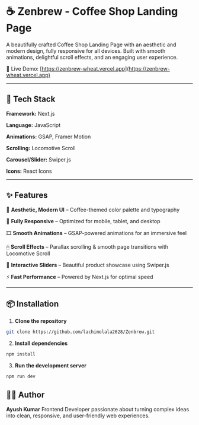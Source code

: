 # ☕ Zenbrew - Coffee Shop Landing Page

A beautifully crafted Coffee Shop Landing Page with an aesthetic and modern design, fully responsive for all devices.
Built with smooth animations, delightful scroll effects, and an engaging user experience.

🔗 Live Demo: [https://zenbrew-wheat.vercel.app](https://zenbrew-wheat.vercel.app)

---

## 🚀 Tech Stack

**Framework:** Next.js

**Language:** JavaScript

**Animations:** GSAP, Framer Motion

**Scrolling:** Locomotive Scroll

**Carousel/Slider:** Swiper.js

**Icons:** React Icons

---

## ✨ Features

🎨 **Aesthetic, Modern UI** – Coffee-themed color palette and typography

📱 **Fully Responsive** – Optimized for mobile, tablet, and desktop

🎞 **Smooth Animations** – GSAP-powered animations for an immersive feel

🖱 **Scroll Effects** – Parallax scrolling & smooth page transitions with Locomotive Scroll

📸 **Interactive Sliders** – Beautiful product showcase using Swiper.js

⚡ **Fast Performance** – Powered by Next.js for optimal speed

---

## 📦 Installation

1. **Clone the repository**

```bash
git clone https://github.com/lachimolala2628/Zenbrew.git
```

2. **Install dependencies**

```bash
npm install
```

3. **Run the development server**

```bash
npm run dev
```


## ✍🏻 Author

**Ayush Kumar**
Frontend Developer passionate about turning complex ideas into clean, responsive, and user-friendly web experiences.